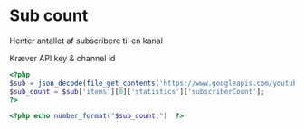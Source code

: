 # Sub count
Henter antallet af subscribere til en kanal

Kræver API key & channel id

```php
<?php
$sub = json_decode(file_get_contents('https://www.googleapis.com/youtube/v3/channels?part=statistics&id=CHANNEL-ID&key=API-KEY'), true);
$sub_count = $sub['items'][0]['statistics']['subscriberCount'];
?>
```

```php
<?php echo number_format("$sub_count;")  ?>
```
